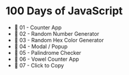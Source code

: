 # 100 Days of JavaScript
- 🚀 01 - Counter App
- 🚀 02 - Random Number Generator
- 🚀 03 - Random Hex Color Generator
- 🚀 04 - Modal / Popup
- 🚀 05 - Palindrome Checker
- 🚀 06 - Vowel Counter App
- 🚀 07 - Click to Copy